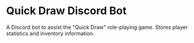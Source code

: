 # Quick Draw Discord Bot
A Discord bot to assist the "Quick Draw" role-playing game. Stores player statistics and inventory information.

